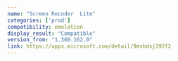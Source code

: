 ```yaml
---
name: "Screen Recoder  Lite"
categories: ['prod']
compatibility: emulation
display_result: "Compatible"
version_from: "1.360.162.0"
link: https://apps.microsoft.com/detail/9mvbdsj392f2
---
```

